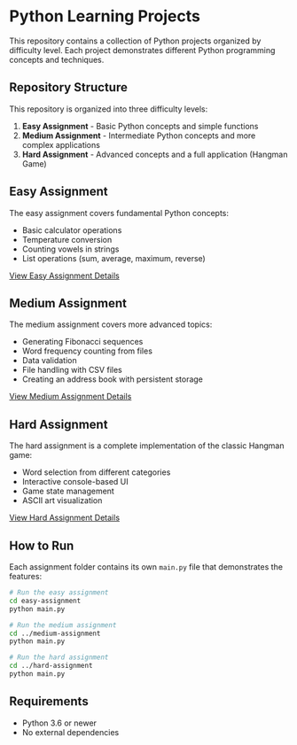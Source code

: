 # Python Learning Projects

This repository contains a collection of Python projects organized by difficulty level. Each project demonstrates different Python programming concepts and techniques.

## Repository Structure

This repository is organized into three difficulty levels:

1. **Easy Assignment** - Basic Python concepts and simple functions
2. **Medium Assignment** - Intermediate Python concepts and more complex applications
3. **Hard Assignment** - Advanced concepts and a full application (Hangman Game)

## Easy Assignment

The easy assignment covers fundamental Python concepts:

- Basic calculator operations
- Temperature conversion
- Counting vowels in strings
- List operations (sum, average, maximum, reverse)

[View Easy Assignment Details](./easy-assignment/README.md)

## Medium Assignment

The medium assignment covers more advanced topics:

- Generating Fibonacci sequences
- Word frequency counting from files
- Data validation
- File handling with CSV files
- Creating an address book with persistent storage

[View Medium Assignment Details](./medium-assignment/README.md)

## Hard Assignment

The hard assignment is a complete implementation of the classic Hangman game:

- Word selection from different categories
- Interactive console-based UI
- Game state management
- ASCII art visualization

[View Hard Assignment Details](./hard-assignment/README.md)

## How to Run

Each assignment folder contains its own `main.py` file that demonstrates the features:

```bash
# Run the easy assignment
cd easy-assignment
python main.py

# Run the medium assignment
cd ../medium-assignment
python main.py

# Run the hard assignment
cd ../hard-assignment
python main.py
```

## Requirements

- Python 3.6 or newer
- No external dependencies
